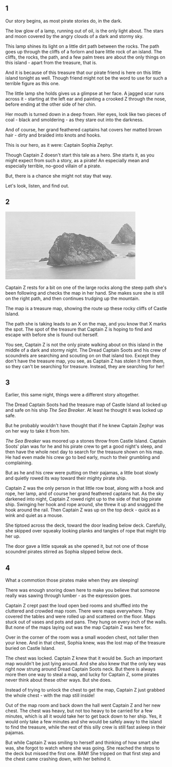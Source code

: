 
## 1

Our story begins, as most pirate stories do, in the dark. 

The low glow of a lamp, running out of oil, is the only light about. The stars and moon covered by the angry clouds of a dark and stormy sky. 

This lamp shines its light on a little dirt path between the rocks. The path goes up through the cliffs of a forlorn and bare little rock of an island. The cliffs, the rocks, the path, and a few palm trees are about the only things on this island - apart from the treasure, that is.

And it is because of this treasure that our pirate friend is here on this little island tonight as well. Though friend might not be the word to use for such a terrible figure as this one.

The little lamp she holds gives us a glimpse at her face. A jagged scar runs across it - starting at the left ear and painting a crooked Z through the nose, before ending at the other side of her chin. 

Her mouth is turned down in a deep frown. Her eyes, look like two pieces of coal - black and smoldering - as they stare out into the darkness. 

And of course, her grand feathered captains hat covers her matted brown hair - dirty and braided into knots and hooks. 

This is our hero, as it were: Captain Sophia Zephyr.

Though Captain Z doesn't start this tale as a hero. She starts it, as you might expect from such a story, as a pirate! An especially mean and especially terrible, no-good villain of a pirate. 

But, there is a chance she might not stay that way. 

Let's look, listen, and find out. 

## 2

![Castle Island](img/castle_island.png)


Captain Z rests for a bit on one of the large rocks along the steep path she's been following and checks the map in her hand. She makes sure she is still on the right path, and then continues trudging up the mountain. 

The map is a treasure map, showing the route up these rocky cliffs of Castle Island. 

The path she is taking leads to an X on the map, and you know that X marks the spot. The spot of the treasure that Captain Z is hoping to find and escape with before she is found out herself. 

You see, Captain Z is not the only pirate walking about on this island in the middle of a dark and stormy night. The Dread Captain Soots and his crew of scoundrels are searching and scouting on on that island too. Except they don't have the treasure map, you see, as Captain Z has stolen it from them, so they can't be searching for treasure. Instead, they are searching for her!

## 3

Earlier, this same night, things were a different story altogether. 

The Dread Captain Soots had the treasure map of Castle Island all locked up and safe on his ship _The Sea Breaker_. At least he thought it was locked up safe.

But he probably wouldn't have thought that if he knew Captain Zephyr was on her way to take it from him. 

_The Sea Breaker_ was moored up a stones throw from Castle Island. Captain Soots' plan was for he and his pirate crew to get a good night's sleep, and then have the whole next day to search for the treasure shown on his map. He had even made his crew go to bed early, much to their grumbling and complaining. 

But as he and his crew were putting on their pajamas, a little boat slowly and quietly rowed its way toward their mighty pirate ship. 

Captain Z was the only person in that little row boat, along with a hook and rope, her lamp, and of course her grand feathered captains hat. 
As the sky darkened into night, Captain Z rowed right up to the side of that big pirate ship. Swinging her hook and rope around, she threw it up and snagged the hook around the rail. Then Captain Z was up on the top deck - quick as a wink and quiet as a mouse. 

She tiptoed across the deck, toward the door leading below deck. Carefully, she skipped over squeaky looking planks and tangles of rope that might trip her up. 

The door gave a little squeak as she opened it, but not one of those scoundrel pirates stirred as Sophia slipped below deck. 

## 4

What a commotion those pirates make when they are sleeping!

There was enough snoring down here to make you believe that someone really was sawing through lumber - as the expression goes. 

Captain Z crept past the loud open bed rooms and shuffled into the cluttered and crowded map room. There were maps everywhere. They covered the tables and were rolled up and scattered on the floor. Maps stuck out of vases and pots and pans. They hung on every inch of the walls. But none of the maps laying out was the map Captain Z was here for. 

Over in the corner of the room was a small wooden chest, not taller then your knee. And in that chest, Sophia knew, was the lost map of the treasure buried on Castle Island.

The chest was locked. Captain Z knew that it would be. Such an important map wouldn't be just lying around. And she also knew that the only key was right now strung around Dread Captain Soots neck. But there is always more then one way to steal a map, and lucky for Captain Z, some pirates never think about these other ways. But she does.

Instead of trying to unlock the chest to get the map, Captain Z just grabbed the whole chest - with the map still inside!

Out of the map room and back down the hall went Captain Z and her new chest. The chest was heavy, but not too heavy to be carried for a few minutes, which is all it would take her to get back down to her ship. Yes, it would only take a few minutes and she would be safely away to the island to find the treasure, while the rest of this silly crew is still fast asleep in their pajamas.

But while Captain Z was smiling to herself and thinking of how smart she was, she forgot to watch where she was going. She reached the steps to the deck but missed the first one. BAM! She tripped on that first step and the chest came crashing down, with her behind it. 
